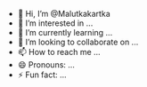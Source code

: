 - 👋 Hi, I’m @Malutkakartka
- 👀 I’m interested in ...
- 🌱 I’m currently learning ...
- 💞️ I’m looking to collaborate on ...
- 📫 How to reach me ...
- 😄 Pronouns: ...
- ⚡ Fun fact: ...

<!---
Malutkakartka/Malutkakartka is a ✨ special ✨ repository because its `README.md` (this file) appears on your GitHub profile.
You can click the Preview link to take a look at your changes.
--->
